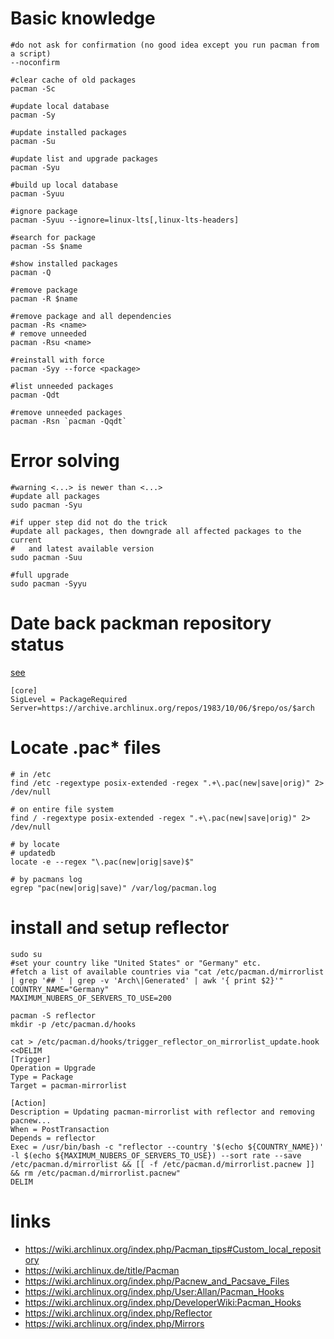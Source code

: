 # Basic knowledge

```
#do not ask for confirmation (no good idea except you run pacman from a script)
--noconfirm

#clear cache of old packages
pacman -Sc

#update local database
pacman -Sy

#update installed packages
pacman -Su

#update list and upgrade packages
pacman -Syu

#build up local database
pacman -Syuu

#ignore package
pacman -Syuu --ignore=linux-lts[,linux-lts-headers]

#search for package
pacman -Ss $name

#show installed packages
pacman -Q

#remove package
pacman -R $name

#remove package and all dependencies
pacman -Rs <name>
# remove unneeded
pacman -Rsu <name>

#reinstall with force
pacman -Syy --force <package>

#list unneeded packages
pacman -Qdt

#remove unneeded packages
pacman -Rsn `pacman -Qqdt`
```

# Error solving

```
#warning <...> is newer than <...>
#update all packages
sudo pacman -Syu

#if upper step did not do the trick
#update all packages, then downgrade all affected packages to the current
#   and latest available version
sudo pacman -Suu

#full upgrade
sudo pacman -Syyu
```

# Date back packman repository status

[see](https://github.com/archzfs/archzfs/issues/419#issuecomment-978018918)

```
[core]
SigLevel = PackageRequired
Server=https://archive.archlinux.org/repos/1983/10/06/$repo/os/$arch
```

# Locate .pac\* files

```
# in /etc
find /etc -regextype posix-extended -regex ".+\.pac(new|save|orig)" 2> /dev/null

# on entire file system
find / -regextype posix-extended -regex ".+\.pac(new|save|orig)" 2> /dev/null

# by locate
# updatedb
locate -e --regex "\.pac(new|orig|save)$"

# by pacmans log
egrep "pac(new|orig|save)" /var/log/pacman.log
```

# install and setup reflector

```
sudo su
#set your country like "United States" or "Germany" etc.
#fetch a list of available countries via "cat /etc/pacman.d/mirrorlist | grep '## ' | grep -v 'Arch\|Generated' | awk '{ print $2}'"
COUNTRY_NAME="Germany"
MAXIMUM_NUBERS_OF_SERVERS_TO_USE=200

pacman -S reflector
mkdir -p /etc/pacman.d/hooks

cat > /etc/pacman.d/hooks/trigger_reflector_on_mirrorlist_update.hook <<DELIM
[Trigger]
Operation = Upgrade
Type = Package
Target = pacman-mirrorlist

[Action]
Description = Updating pacman-mirrorlist with reflector and removing pacnew...
When = PostTransaction
Depends = reflector
Exec = /usr/bin/bash -c "reflector --country '$(echo ${COUNTRY_NAME})' -l $(echo ${MAXIMUM_NUBERS_OF_SERVERS_TO_USE}) --sort rate --save /etc/pacman.d/mirrorlist && [[ -f /etc/pacman.d/mirrorlist.pacnew ]] && rm /etc/pacman.d/mirrorlist.pacnew"
DELIM
```

# links

* https://wiki.archlinux.org/index.php/Pacman_tips#Custom_local_repository
* https://wiki.archlinux.de/title/Pacman
* https://wiki.archlinux.org/index.php/Pacnew_and_Pacsave_Files
* https://wiki.archlinux.org/index.php/User:Allan/Pacman_Hooks
* https://wiki.archlinux.org/index.php/DeveloperWiki:Pacman_Hooks
* https://wiki.archlinux.org/index.php/Reflector
* https://wiki.archlinux.org/index.php/Mirrors
